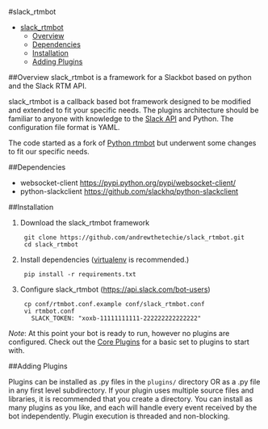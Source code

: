 #slack_rtmbot

 * [slack_rtmbot](#ig_skynet)
   * [Overview](#overview)
   * [Dependencies](#dependencies)
   * [Installation](#installation)
   * [Adding Plugins](#adding-plugins)


##Overview
slack_rtmbot is a framework for a Slackbot based on python and the Slack RTM API. 

slack_rtmbot is a callback based bot framework designed to be modified and extended to fit your specific needs. The plugins architecture should be familiar to anyone with knowledge to the [Slack API](https://api.slack.com) and Python. The configuration file format is YAML.

The code started as a fork of [Python rtmbot](https://github.com/slackhq/python-rtmbot) but underwent some changes to fit our specific needs.


##Dependencies

* websocket-client https://pypi.python.org/pypi/websocket-client/
* python-slackclient https://github.com/slackhq/python-slackclient

##Installation


1. Download the slack_rtmbot framework

        git clone https://github.com/andrewthetechie/slack_rtmbot.git
        cd slack_rtmbot

2. Install dependencies ([virtualenv](http://virtualenv.readthedocs.org/en/latest/) is recommended.)

        pip install -r requirements.txt

3. Configure slack_rtmbot (https://api.slack.com/bot-users)
        
        cp conf/rtmbot.conf.example conf/slack_rtmbot.conf
        vi rtmbot.conf
          SLACK_TOKEN: "xoxb-11111111111-222222222222222"

*Note*: At this point your bot is ready to run, however no plugins are configured. Check out the [Core Plugins](https://github.com/andrewthetechie/slack_rtmbot_core_plugins) for a basic set to plugins to start with.

##Adding Plugins

Plugins can be installed as .py files in the ```plugins/``` directory OR as a .py file in any first level subdirectory. If your plugin uses multiple source files and libraries, it is recommended that you create a directory. You can install as many plugins as you like, and each will handle every event received by the bot independently. Plugin execution is threaded and non-blocking.

